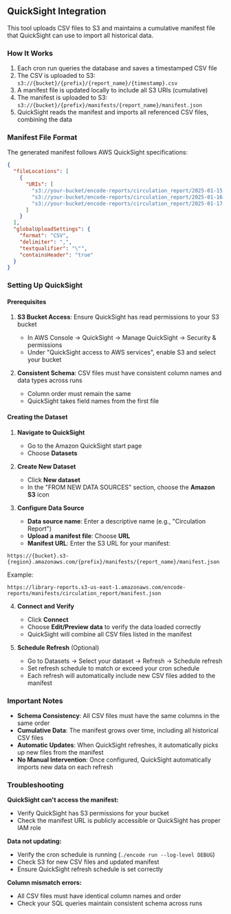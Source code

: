 
## QuickSight Integration

This tool uploads CSV files to S3 and maintains a cumulative manifest file that QuickSight can use to import all historical data.

### How It Works

1. Each cron run queries the database and saves a timestamped CSV file
2. The CSV is uploaded to S3: `s3://{bucket}/{prefix}/{report_name}/{timestamp}.csv`
3. A manifest file is updated locally to include all S3 URIs (cumulative)
4. The manifest is uploaded to S3: `s3://{bucket}/{prefix}/manifests/{report_name}/manifest.json`
5. QuickSight reads the manifest and imports all referenced CSV files, combining the data

### Manifest File Format

The generated manifest follows AWS QuickSight specifications:

```json
{
  "fileLocations": [
    {
      "URIs": [
        "s3://your-bucket/encode-reports/circulation_report/2025-01-15.02.00.00.csv",
        "s3://your-bucket/encode-reports/circulation_report/2025-01-16.02.00.00.csv",
        "s3://your-bucket/encode-reports/circulation_report/2025-01-17.02.00.00.csv"
      ]
    }
  ],
  "globalUploadSettings": {
    "format": "CSV",
    "delimiter": ",",
    "textqualifier": "\"",
    "containsHeader": "true"
  }
}
```

### Setting Up QuickSight

#### Prerequisites

1. **S3 Bucket Access**: Ensure QuickSight has read permissions to your S3 bucket
   - In AWS Console → QuickSight → Manage QuickSight → Security & permissions
   - Under "QuickSight access to AWS services", enable S3 and select your bucket

2. **Consistent Schema**: CSV files must have consistent column names and data types across runs
   - Column order must remain the same
   - QuickSight takes field names from the first file

#### Creating the Dataset

1. **Navigate to QuickSight**
   - Go to the Amazon QuickSight start page
   - Choose **Datasets**

2. **Create New Dataset**
   - Click **New dataset**
   - In the "FROM NEW DATA SOURCES" section, choose the **Amazon S3** icon

3. **Configure Data Source**
   - **Data source name**: Enter a descriptive name (e.g., "Circulation Report")
   - **Upload a manifest file**: Choose **URL**
   - **Manifest URL**: Enter the S3 URL for your manifest:
```
https://{bucket}.s3-{region}.amazonaws.com/{prefix}/manifests/{report_name}/manifest.json
```
Example:
```
https://library-reports.s3-us-east-1.amazonaws.com/encode-reports/manifests/circulation_report/manifest.json
```

4. **Connect and Verify**
   - Click **Connect**
   - Choose **Edit/Preview data** to verify the data loaded correctly
   - QuickSight will combine all CSV files listed in the manifest

5. **Schedule Refresh** (Optional)
   - Go to Datasets → Select your dataset → Refresh → Schedule refresh
   - Set refresh schedule to match or exceed your cron schedule
   - Each refresh will automatically include new CSV files added to the manifest

### Important Notes

- **Schema Consistency**: All CSV files must have the same columns in the same order
- **Cumulative Data**: The manifest grows over time, including all historical CSV files
- **Automatic Updates**: When QuickSight refreshes, it automatically picks up new files from the manifest
- **No Manual Intervention**: Once configured, QuickSight automatically imports new data on each refresh

### Troubleshooting

**QuickSight can't access the manifest:**
- Verify QuickSight has S3 permissions for your bucket
- Check the manifest URL is publicly accessible or QuickSight has proper IAM role

**Data not updating:**
- Verify the cron schedule is running (`./encode run --log-level DEBUG`)
- Check S3 for new CSV files and updated manifest
- Ensure QuickSight refresh schedule is set correctly

**Column mismatch errors:**
- All CSV files must have identical column names and order
- Check your SQL queries maintain consistent schema across runs
